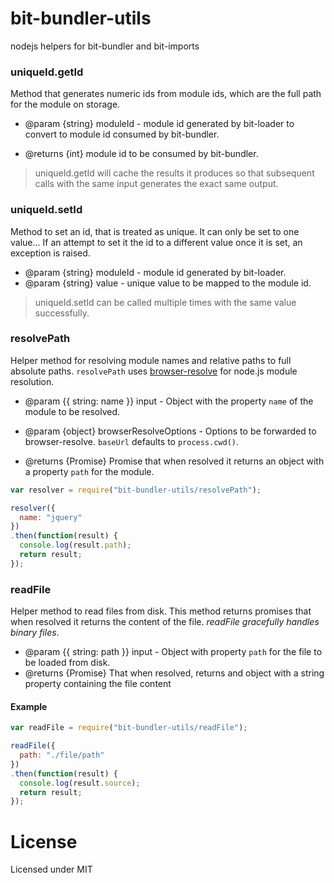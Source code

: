 # bit-bundler-utils
nodejs helpers for bit-bundler and bit-imports



### uniqueId.getId
Method that generates numeric ids from module ids, which are the full path for the module on storage.

- @param {string} moduleId - module id generated by bit-loader to convert to module id consumed by bit-bundler.

- @returns {int} module id to be consumed by bit-bundler.

> uniqueId.getId will cache the results it produces so that subsequent calls with the same input generates the exact same output.


### uniqueId.setId
Method to set an id, that is treated as unique. It can only be set to one value... If an attempt to set it the id to a different value once it is set, an exception is raised.

- @param {string} moduleId - module id generated by bit-loader.
- @param {string} value - unique value to be mapped to the module id.

> uniqueId.setId can be called multiple times with the same value successfully.


### resolvePath
Helper method for resolving module names and relative paths to full absolute paths. `resolvePath` uses [browser-resolve](https://github.com/defunctzombie/node-browser-resolve) for node.js module resolution.

- @param {{ string: name }} input - Object with the property `name` of the module to be resolved.
- @param {object} browserResolveOptions - Options to be forwarded to browser-resolve. `baseUrl` defaults to `process.cwd()`.

- @returns {Promise} Promise that when resolved it returns an object with a property `path` for the module.


``` javascript
var resolver = require("bit-bundler-utils/resolvePath");

resolver({
  name: "jquery"
})
.then(function(result) {
  console.log(result.path);
  return result;
});
```


### readFile
Helper method to read files from disk. This method returns promises that when resolved it returns the content of the file. *readFile gracefully handles binary files*.

- @param {{ string: path }} input - Object with property `path` for the file to be loaded from disk.
- @returns {Promise} That when resolved, returns and object with a string property containing the file content

#### Example

``` javascript
var readFile = require("bit-bundler-utils/readFile");

readFile({
  path: "./file/path"
})
.then(function(result) {
  console.log(result.source);
  return result;
});
```

License
===============

Licensed under MIT
